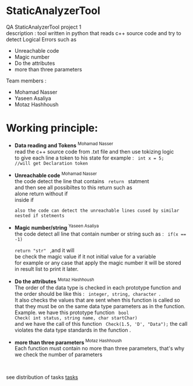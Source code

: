 # StaticAnalyzerTool
QA StaticAnalyzerTool project 1  
description : 
tool written in python that reads c++ source code and try to detect Logical Errors such as <br>
* Unreachable code
* Magic number
* Do the attributes
* more than three parameters

Team members : 
* Mohamad Nasser
* Yaseen Asaliya
* Motaz Hashhoush

# Working principle: 
* <b>Data reading and Tokens</b> <sup>Mohamad Nasser</sup> <br>
      read the c++ source code from .txt file and then use tokizing logic
      <br> to give each line a token to his state 
      for example : 
      <code>
        int x = 5; //will get Declaration token 
      </code>
* <b>Unreachable code</b> <sup>Mohamad Nasser</sup> <br>
      the code detect the line that contains <code> return  </code> statment
      <br> and then see all possibiltes to this return such as <br>
      alone return without if <br>
       inside if <br>
      
      also the code can detect the unreachable lines cused by similar nested if stetments 

* <b>Magic number/string</b> <sup>Yaseen Asaliya</sup>
     <br>the code detect all line that contain number or string such as : 
     <code> 
        if(x == -1)       
        return "str"
      </code> 
      ,and it will <br>
     be check the magic value if it not initial value for a variable <br>
     for example or any case that apply the magic number it will be stored <br>
     in result list to print it later.

* <b>Do the attributes</b> <sup>Motaz Hashhoush</sup> <br>
The order of the data type is checked in each prototype function and the order should be like this : <code> integer, string, character </code>. <br>
It also checks the values that are sent when this function is called so that they must be on the same data type parameters as in the function.  <br>
Example. we have this prototype function <code> bool Check( int status, string name, char startChar) </code> <br>
and we have the call of this function <code> Check(1.5, 'D', "Data");</code> the call violates the data type standards in the function .


* <b> more than three parameters </b> <sup>Motaz Hashhoush</sup> <br>
Each function must contain no more than three parameters, that's why we check the number of parameters


</br>

see distribution of tasks <a href="https://mud-risk-c1e.notion.site/QA-Group-Assignment-06463ee5c72949329cd49fb9b35ee095"> tasks </a>
